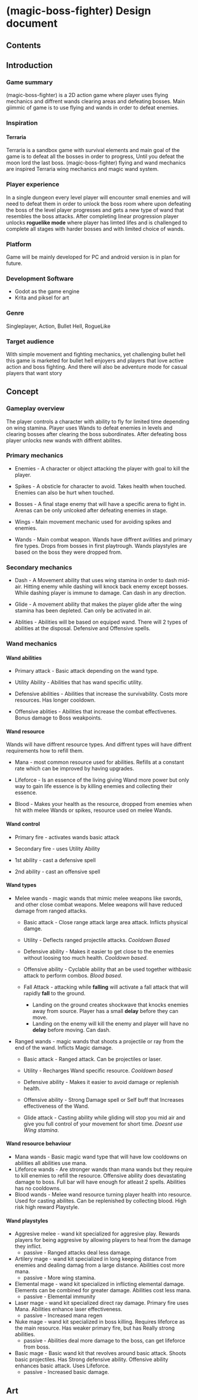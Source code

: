 # (magic-boss-fighter) Design document

## Contents

## Introduction

### Game summary

(magic-boss-fighter) is a 2D action game where player uses flying mechanics and diffrent wands clearing areas and defeating bosses. Main giimmic of game is to use flying and wands in order to defeat enemies.

### Inspiration

#### Terraria

Terraria is a sandbox game with survival elements and main goal of the game is to defeat all the bosses in order to progress, Until you defeat the moon lord the last boss. (magic-boss-fighter) flying and wand mechanics are inspired Terraria wing mechanics and magic wand system.

### Player experience

In a single dungeon every level player will encounter small enemies and will need to defeat them in order to unlock the boss room where upon defeating the boss of the level player progresses and gets a new type of wand that resembles the boss attacks. After completing linear progression player unlocks __roguelike mode__ where player has limted lifes and is challenged to complete all stages with harder bosses and with limited choice of wands.

### Platform

Game will be mainly developed for PC and android version is in plan for future.

### Development Software

* Godot as the game engine
* Krita and piksel for art

### Genre

Singleplayer, Action, Bullet Hell, RogueLike

### Target audience

With simple movement and fighting mechanics, yet challenging bullet hell this game is marketed for bullet hell enjoyers and players that love active action and boss fighting. And there will also be adventure mode for casual players that want story

## Concept

### Gameplay overview

The player controls a character with ability to fly for limited time depending on wing stamina. Player uses Wands to defeat enemies in levels and clearing bosses after clearing the boss subordinates. After defeating boss player unlocks new wands with diffrent abilites.

### Primary mechanics

* Enemies - A character or object attacking the player with goal to kill the player.

* Spikes - A obsticle for character to avoid. Takes health when touched. Enemies can also be hurt when touched.

* Bosses - A final stage enemy that will have a specific arena to fight in. Arenas can be only unlcoked after defeating enemies in stage.

* Wings - Main movement mechanic used for avoiding spikes and enemies.

* Wands - Main combat weapon. Wands have diffrent avilities and primary fire types. Drops from bosses in first playtrough. Wands playstyles are based on the boss they were dropped from.

### Secondary mechanics

* Dash - A Movement ability that uses wing stamina in order to dash mid-air. Hitting enemy while dashing will knock back enemy except bosses. While dashing player is immune to damage. Can dash in any direction.

* Glide - A movement ability that makes the player glide after the wing stamina has been depleted. Can only be activated in air.

* Ablities - Abilities will be based on equiped wand. There will 2 types of abilities at the disposal. Defensive and Offensive spells.

### Wand mechanics

#### Wand abilities

* Primary attack - Basic attack depending on the wand type.

* Utility Ability - Abilities that has wand specific utility.

* Defensive abilities - Abilities that increase the survivability. Costs more resources. Has longer cooldown.

* Offensive ablities - Abilities that increase the combat effectivenes. Bonus damage to Boss weakpoints.

#### Wand resource

Wands will have diffrent resource types. And diffrent types will have diffrent requirements how to refill them.

* Mana - most common resource used for abilities. Refills at a constant rate which can be improved by having upgrades.

* Lifeforce - Is an essence of the living giving Wand more power but only way to gain life essence is by killing enemies and collecting their essence.

* Blood - Makes your health as the resource, dropped from enemies when hit with melee Wands or spikes, resource used on melee Wands.

#### Wand control

* Primary fire - activates wands basic attack

* Secondary fire - uses Utility Ability

* 1st ability - cast a defensive spell

* 2nd ability - cast an offensive spell

#### Wand types

* Melee wands - magic wands that mimic melee weapons like swords, and other close combat weapons. Melee weapons will have reduced damage from ranged attacks.
  * Basic attack - Close range attack large area attack. Inflicts physical damge.

  * Utility - Deflects ranged projectile attacks. *Cooldown Based*

  * Defensive ability - Makes it easier to get close to the enemies without loosing too much health. *Cooldown based*.

  * Offensive ability - Cyclable ability that an be used together withbasic attack to perform combos. *Blood based*.

  * Fall Attack - attacking while __falling__ will activate a fall attack that will rapidly __fall__ to the ground.
    * Landing on the ground creates shockwave that knocks enemies away from source. Player has a small __delay__ before they can move.
    * Landing on the enemy will kill the enemy and player will have no __delay__ before moving. Can dash.

* Ranged wands - magic wands that shoots a projectile or ray from the end of the wand. Inflicts Magic damage.
  * Basic attack - Ranged attack. Can be projectiles or laser.

  * Utility - Recharges Wand specific resource. *Cooldown based*

  * Defensive ability - Makes it easier to avoid damage or replenish health.
  * Offensive ability - Strong Damage spell or Self buff that Increases effectiveness of the Wand.
  * Glide attack - Casting ability while gliding will stop you mid air and give you full control of your movement for short time. *Doesnt use Wing stamina*.

#### Wand resource behaviour

* Mana wands - Basic magic wand type that will have low cooldowns on abilities all abilities use mana.
* Lifeforce wands - Are stronger wands than mana wands but they require to kill enemies to refill the resource. Offensive ability does devastating damage to boss. Full bar will have enough for atleast 2 spells. Abilities has no cooldowns.
* Blood wands - Melee wand resource turning player health into resource. Used for casting abilites. Can be replenished by collecting blood. High risk high reward Playstyle.

#### Wand playstyles

* Aggresive melee - wand kit specialized for aggresive play. Rewards players for being aggresive by allowing players to heal from the damage they inflict.
  * passive - Ranged attacks deal less damage.
* Artilery mage - wand kit specialized in long keeping distance from enemies and dealing damag from a large distance. Abilities cost more mana.
  * passive - More wing stamina.
* Elemental mage - wand kit specialized in inflicting elemental damage.
Elements can be combined for greater damage. Abilities cost less mana.
  * passive - Elemental immunity
* Laser mage - wand kit specialized direct ray damage. Primary fire uses Mana. Abilities enhance laser effectiveness.
  * passive - Increased mana regen
* Nuke mage - wand kit specialized in boss killing. Requires lifeforce as the main resource. Has weaker primary fire, but has Really strong abilities.
  * passive - Abilities deal more damage to the boss, can get lifeforce from boss.
* Basic mage - Basic wand kit that revolves around basic attack. Shoots basic projectiles. Has Strong defensive ability. Offensive ability enhances basic attack. Uses Lifeforce.
  * passive - Increased basic damage.

## Art

